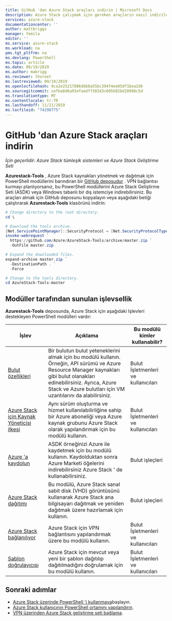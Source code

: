 ```yaml
---
title: GitHub 'dan Azure Stack araçları indirin | Microsoft Docs
description: Azure Stack çalışmak için gereken araçların nasıl indirileceği hakkında bilgi edinin.
services: azure-stack
documentationcenter: ''
author: mattbriggs
manager: femila
editor: ''
ms.service: azure-stack
ms.workload: na
pms.tgt_pltfrm: na
ms.devlang: PowerShell
ms.topic: article
ms.date: 09/19/2019
ms.author: mabrigg
ms.reviewer: thoroet
ms.lastreviewed: 09/19/2019
ms.openlocfilehash: 9ca2e25217886d6b8a55bc394f4ee05df1bea2d6
ms.sourcegitcommit: cefba8d6a93efaedff303d3c605b02bd28996c5d
ms.translationtype: MT
ms.contentlocale: tr-TR
ms.lasthandoff: 11/21/2019
ms.locfileid: "74298775"
---
```

# <a name="download-azure-stack-tools-from-github"></a>GitHub 'dan Azure Stack araçları indirin

*İçin geçerlidir: Azure Stack tümleşik sistemleri ve Azure Stack Geliştirme Seti*

**Azurestack-Tools** , Azure Stack kaynakları yönetmek ve dağıtmak için PowerShell modüllerini barındıran bir [GitHub deposudur](https://github.com/Azure/AzureStack-Tools) . VPN bağlantısı kurmayı planlıyorsanız, bu PowerShell modüllerini Azure Stack Geliştirme Seti (ASDK) veya Windows tabanlı bir dış istemciye indirebilirsiniz. Bu araçları almak için GitHub deposunu kopyalayın veya aşağıdaki betiği çalıştırarak **Azurestack-Tools** klasörünü indirin:

```powershell
# Change directory to the root directory.
cd \

# Download the tools archive.
[Net.ServicePointManager]::SecurityProtocol = [Net.SecurityProtocolType]::Tls12 
invoke-webrequest `
  https://github.com/Azure/AzureStack-Tools/archive/master.zip `
  -OutFile master.zip

# Expand the downloaded files.
expand-archive master.zip `
  -DestinationPath . `
  -Force

# Change to the tools directory.
cd AzureStack-Tools-master

```

## <a name="functionality-provided-by-the-modules"></a>Modüller tarafından sunulan işlevsellik

**Azurestack-Tools** deposunda, Azure Stack için aşağıdaki Işlevleri destekleyen PowerShell modülleri vardır:  

| İşlev | Açıklama | Bu modülü kimler kullanabilir? |
| --- | --- | --- |
| [Bulut özellikleri](../user/azure-stack-validate-templates.md) | Bir bulutun bulut yeteneklerini almak için bu modülü kullanın. Örneğin, API sürümü ve Azure Resource Manager kaynakları gibi bulut olanakları edinebilirsiniz. Ayrıca, Azure Stack ve Azure bulutları için VM uzantılarını da alabilirsiniz. | Bulut İşletmenleri ve kullanıcıları |
| [Azure Stack için Kaynak Yöneticisi ilkesi](../user/azure-stack-policy-module.md) | Aynı sürüm oluşturma ve hizmet kullanılabilirliğine sahip bir Azure aboneliği veya Azure kaynak grubunu Azure Stack olarak yapılandırmak için bu modülü kullanın. | Bulut İşletmenleri ve kullanıcıları |
| [Azure 'a kaydolun](azure-stack-registration.md ) | ASDK örneğinizi Azure ile kaydetmek için bu modülü kullanın. Kaydolduktan sonra Azure Marketi öğelerini indirebilirsiniz Azure Stack ' de kullanabilirsiniz. | Bulut işleçleri |
| [Azure Stack dağıtımı](../asdk/asdk-install.md) | Bu modülü, Azure Stack sanal sabit disk (VHD) görüntüsünü kullanarak Azure Stack ana bilgisayarı dağıtmak ve yeniden dağıtmak üzere hazırlamak için kullanın. | Bulut işleçleri|
| [Azure Stack bağlanılıyor](azure-stack-powershell-install.md) | Azure Stack için VPN bağlantısını yapılandırmak üzere bu modülü kullanın. | Bulut İşletmenleri ve kullanıcıları |
| [Şablon doğrulayıcısı](../user/azure-stack-validate-templates.md) | Azure Stack için mevcut veya yeni bir şablon dağıtılıp dağıtılmadığını doğrulamak için bu modülü kullanın. | Bulut İşletmenleri ve kullanıcıları|

## <a name="next-steps"></a>Sonraki adımlar

- [Azure Stack üzerinde PowerShell 'i kullanmaya](../user/azure-stack-powershell-overview.md)başlayın.
- [Azure Stack kullanıcının PowerShell ortamını yapılandırın](../user/azure-stack-powershell-configure-user.md).
- [VPN üzerinden Azure Stack geliştirme seti bağlama](../asdk/asdk-connect.md).
